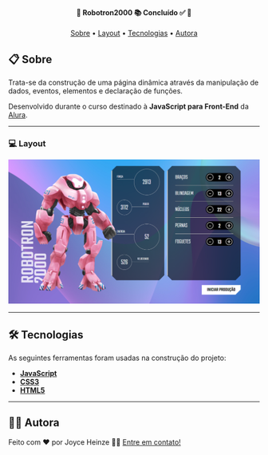 <h4 align="center"> 
	🚧  Robotron2000 📚 Concluído ✅ 🚧
</h4>

<p align="center">
 <a href="#-sobre">Sobre</a> •
 <a href="#-layout">Layout</a> • 
 <a href="#-tecnologias">Tecnologias</a> • 
 <a href="#-autora">Autora</a>
</p>


## 📋 Sobre

Trata-se da construção de uma página dinâmica através da manipulação de dados, eventos, elementos e declaração de funções. 

Desenvolvido durante o curso destinado à **JavaScript para Front-End** da [Alura](https://cursos.alura.com.br/).

---

### 💻 Layout 

   <img alt="Robotron2000" title="#Robotron2000" src="img/pagInicial.png"/>
  
---

## 🛠 Tecnologias

As seguintes ferramentas foram usadas na construção do projeto:
-   **[JavaScript](https://developer.mozilla.org/)**
-   **[CSS3](https://developer.mozilla.org/)**
-   **[HTML5](https://developer.mozilla.org/)**

---

## 👩‍💻 Autora

Feito com ❤️ por Joyce Heinze 👋🏽 [Entre em contato!](mailto:joyceheinze@ufrrj.br)

